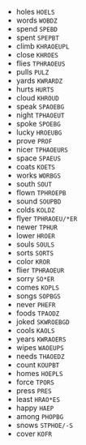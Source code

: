 * holes `HOELS`
* words `WOBDZ`
* spend `SPEBD`
* spent `SPEPBT`
* climb `KHRAOEUPL`
* close `KHROES`
* flies `TPHRAOEUS`
* pulls `PULZ`
* yards `KWRARDZ`
* hurts `HURTS`
* cloud `KHROUD`
* speak `SPAOEBG`
* night `TPHAOEUT`
* spoke `SPOEBG`
* lucky `HROEUBG`
* prove `PROF`
* nicer `TPHAOEURS`
* space `SPAEUS`
* coats `KOETS`
* works `WORBGS`
* south `SOUT`
* flown `TPHROEPB`
* sound `SOUPBD`
* colds `KOLDZ`
* flyer `TPHRAOEU/*ER`
* newer `TPHUR`
* lower `HROER`
* souls `SOULS`
* sorts `SORTS`
* color `KROR`
* flier `TPHRAOEUR`
* sorry `SO*ER`
* comes `KOPLS`
* songs `SOPBGS`
* never `PHEFR`
* foods `TPAODZ`
* joked `SKWROEBGD`
* cools `KAOLS`
* years `KWRAOERS`
* wipes `WAOEUPS`
* needs `THAOEDZ`
* count `KOUPBT`
* homes `HOEPLS`
* force `TPORS`
* press `PRES`
* least `HRAO*ES`
* happy `HAEP`
* among `PHOPBG`
* snows `STPHOE/-S`
* cover `KOFR`
